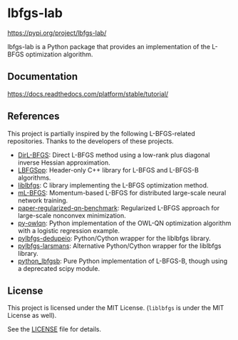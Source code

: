 # lbfgs-lab

https://pypi.org/project/lbfgs-lab/

lbfgs-lab is a Python package that provides an implementation of the L-BFGS optimization algorithm.

## Documentation

https://docs.readthedocs.com/platform/stable/tutorial/

## References

This project is partially inspired by the following L-BFGS-related repositories.
Thanks to the developers of these projects.

* [DirL-BFGS](https://github.com/ashkansl/DirL-BFGS): Direct L-BFGS method using a low-rank plus diagonal inverse Hessian approximation.
* [LBFGSpp](https://github.com/yixuan/LBFGSpp): Header-only C++ library for L-BFGS and L-BFGS-B algorithms.
* [liblbfgs](https://github.com/chokkan/liblbfgs): C library implementing the L-BFGS optimization method.
* [mL-BFGS](https://github.com/yuehniu/mL-BFGS?tab=readme-ov-file): Momentum-based L-BFGS for distributed large-scale neural network training.
* [paper-regularized-qn-benchmark](https://github.com/dmsteck/paper-regularized-qn-benchmark): Regularized L-BFGS approach for large-scale nonconvex minimization.
* [py-owlqn](https://github.com/samson-wang/py-owlqn.git): Python implementation of the OWL-QN optimization algorithm with a logistic regression example.
* [pylbfgs-dedupeio](https://github.com/dedupeio/pylbfgs): Python/Cython wrapper for the liblbfgs library.
* [pylbfgs-larsmans](https://github.com/larsmans/pylbfgs): Alternative Python/Cython wrapper for the liblbfgs library.
* [python_lbfgsb](https://github.com/avieira/python_lbfgsb): Pure Python implementation of L-BFGS-B, though using a deprecated scipy module.

## License

This project is licensed under the MIT License. (`liblbfgs` is under the MIT License as well).

See the [LICENSE](LICENSE) file for details.
